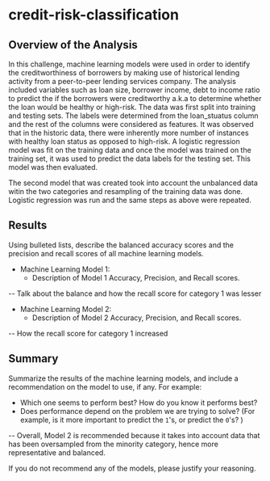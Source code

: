 # credit-risk-classification

## Overview of the Analysis

In this challenge, machine learning models were used in order to identify the creditworthiness of borrowers by making use of historical lending activity from a peer-to-peer lending services company. The analysis included variables such as loan size, borrower income, debt to income ratio to predict the if the borrowers were creditworthy a.k.a to determine whether the loan would be healthy or high-risk. The data was first split into training and testing sets. The labels were determined from the loan_stuatus column and the rest of the columns were considered as features. It was observed that in the historic data, there were inherently more number of instances with healthy loan status as opposed to high-risk. A logistic regression model was fit on the training data and once the model was trained on the training set, it was used to predict the data labels for the testing set. This model was then evaluated. 

The second model that was created took into account the unbalanced data witin the two categories and resampling of the training data was done. Logistic regression was run and the same steps as above were repeated.


## Results

Using bulleted lists, describe the balanced accuracy scores and the precision and recall scores of all machine learning models.

* Machine Learning Model 1:
  * Description of Model 1 Accuracy, Precision, and Recall scores.

-- Talk about the balance and how the recall score for category 1 was lesser


* Machine Learning Model 2:
  * Description of Model 2 Accuracy, Precision, and Recall scores.

-- How the recall score for category 1 increased

## Summary

Summarize the results of the machine learning models, and include a recommendation on the model to use, if any. For example:
* Which one seems to perform best? How do you know it performs best?
* Does performance depend on the problem we are trying to solve? (For example, is it more important to predict the `1`'s, or predict the `0`'s? )

-- Overall, Model 2 is recommended because it takes into account data that has been oversampled from the minority category, hence more representative and balanced.

If you do not recommend any of the models, please justify your reasoning.

